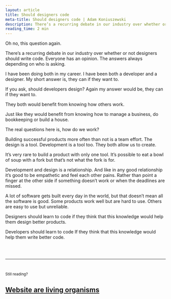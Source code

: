 ```yaml
---
layout: article
title: Should designers code
meta-title: Should designers code | Adam Koniuszewski
description: There’s a recurring debate in our industry over whether or not designers should write code. Everyone has an opinion. The answers always depending on who is asking.
reading_time: 2 min
---
```


Oh no, this question again.

There’s a recurring debate in our industry over whether or not designers should write code. Everyone has an opinion. The answers always depending on who is asking.

I have been doing both in my career. I have been both a developer and a designer. My short answer is, they can if they want to.

If you ask, should developers design? Again my answer would be, they can if they want to.

They both would benefit from knowing how others work.

Just like they would benefit from knowing how to manage a business, do bookkeeping or build a house.

The real questions here is, how do we work?

Building successful products more often than not is a team effort. The design is a tool. Development is a tool too. They both allow us to create.

It’s very rare to build a product with only one tool. It’s possible to eat a bowl of soup with a fork but that’s not what the fork is for.

Development and design is a relationship. And like in any good relationship it’s good to be empathetic and feel each other pains. Rather than point a finger at the other side if something doesn’t work or when the deadlines are missed.

A lot of software gets built every day in the world, but that doesn’t mean all the software is good. Some products work well but are hard to use. Others are easy to use but unreliable.

Designers should learn to code if they think that this knowledge would help them design better products.

Developers should learn to code If they think that this knowledge would help them write better code. 

<hr style="margin-top: 60px; margin-bottom: 40px;">
<small>Still reading?</small>
<h2><a href="/writing/websites-are-living-organisms/">Website are living organisms</a></h2>